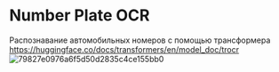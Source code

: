 # Number Plate OCR

Распознавание автомобильных номеров с помощью трансформера https://huggingface.co/docs/transformers/en/model_doc/trocr
![79827e0976a6f5d50d2835c4ce155bb0](https://github.com/IgorZorkov/number-plates-ocr/assets/30768306/773a7844-fb14-47a9-8697-31d15a8a590d)

